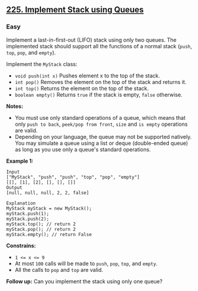 ## [225. Implement Stack using Queues](https://leetcode.com/problems/implement-stack-using-queues/)

### Easy

Implement a last-in-first-out (LIFO) stack using only two queues. The implemented stack should support all the functions of a normal stack (`push`, `top`, `pop`, and `empty`).  

Implement the `MyStack` class:  

* `void push(int x)` Pushes element x to the top of the stack.  
* `int pop()` Removes the element on the top of the stack and returns it.  
* `int top()` Returns the element on the top of the stack.  
* `boolean empty()` Returns `true` if the stack is empty, `false` otherwise.  

**Notes:**

* You must use only standard operations of a queue, which means that only `push to back`, `peek/pop from front`, `size` and `is empty` operations are valid.  
* Depending on your language, the queue may not be supported natively. You may simulate a queue using a list or deque (double-ended queue) as long as you use only a queue's standard operations.  


**Example 1:**  

```
Input
["MyStack", "push", "push", "top", "pop", "empty"]
[[], [1], [2], [], [], []]
Output
[null, null, null, 2, 2, false]

Explanation
MyStack myStack = new MyStack();
myStack.push(1);
myStack.push(2);
myStack.top(); // return 2
myStack.pop(); // return 2
myStack.empty(); // return False
```


**Constrains:**  

* `1 <= x <= 9`
* At most `100` calls will be made to `push`, `pop`, `top`, and `empty`.
* All the calls to `pop` and `top` are valid.
 

**Follow up:** Can you implement the stack using only one queue?